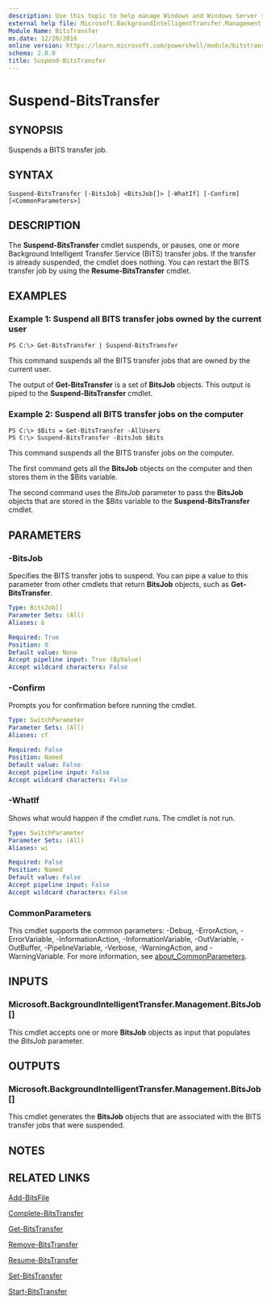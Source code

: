 ```yaml
---
description: Use this topic to help manage Windows and Windows Server technologies with Windows PowerShell.
external help file: Microsoft.BackgroundIntelligentTransfer.Management.dll-Help.xml
Module Name: BitsTransfer
ms.date: 12/20/2016
online version: https://learn.microsoft.com/powershell/module/bitstransfer/suspend-bitstransfer?view=windowsserver2022-ps&wt.mc_id=ps-gethelp
schema: 2.0.0
title: Suspend-BitsTransfer
---
```


# Suspend-BitsTransfer

## SYNOPSIS
Suspends a BITS transfer job.

## SYNTAX

```
Suspend-BitsTransfer [-BitsJob] <BitsJob[]> [-WhatIf] [-Confirm] [<CommonParameters>]
```

## DESCRIPTION
The **Suspend-BitsTransfer** cmdlet suspends, or pauses, one or more Background Intelligent Transfer Service (BITS) transfer jobs.
If the transfer is already suspended, the cmdlet does nothing.
You can restart the BITS transfer job by using the **Resume-BitsTransfer** cmdlet.

## EXAMPLES

### Example 1: Suspend all BITS transfer jobs owned by the current user
```
PS C:\> Get-BitsTransfer | Suspend-BitsTransfer
```

This command suspends all the BITS transfer jobs that are owned by the current user.

The output of **Get-BitsTransfer** is a set of **BitsJob** objects.
This output is piped to the **Suspend-BitsTransfer** cmdlet.

### Example 2: Suspend all BITS transfer jobs on the computer
```
PS C:\> $Bits = Get-BitsTransfer -AllUsers
PS C:\> Suspend-BitsTransfer -BitsJob $Bits
```

This command suspends all the BITS transfer jobs on the computer.

The first command gets all the **BitsJob** objects on the computer and then stores them in the $Bits variable.

The second command uses the *BitsJob* parameter to pass the **BitsJob** objects that are stored in the $Bits variable to the **Suspend-BitsTransfer** cmdlet.

## PARAMETERS

### -BitsJob
Specifies the BITS transfer jobs to suspend.
You can pipe a value to this parameter from other cmdlets that return **BitsJob** objects, such as **Get-BitsTransfer**.

```yaml
Type: BitsJob[]
Parameter Sets: (All)
Aliases: b

Required: True
Position: 0
Default value: None
Accept pipeline input: True (ByValue)
Accept wildcard characters: False
```

### -Confirm
Prompts you for confirmation before running the cmdlet.

```yaml
Type: SwitchParameter
Parameter Sets: (All)
Aliases: cf

Required: False
Position: Named
Default value: False
Accept pipeline input: False
Accept wildcard characters: False
```

### -WhatIf
Shows what would happen if the cmdlet runs.
The cmdlet is not run.

```yaml
Type: SwitchParameter
Parameter Sets: (All)
Aliases: wi

Required: False
Position: Named
Default value: False
Accept pipeline input: False
Accept wildcard characters: False
```

### CommonParameters
This cmdlet supports the common parameters: -Debug, -ErrorAction, -ErrorVariable, -InformationAction, -InformationVariable, -OutVariable, -OutBuffer, -PipelineVariable, -Verbose, -WarningAction, and -WarningVariable. For more information, see [about_CommonParameters](https://go.microsoft.com/fwlink/?LinkID=113216).

## INPUTS

### Microsoft.BackgroundIntelligentTransfer.Management.BitsJob[]
This cmdlet accepts one or more **BitsJob** objects as input that populates the *BitsJob* parameter.

## OUTPUTS

### Microsoft.BackgroundIntelligentTransfer.Management.BitsJob[]
This cmdlet generates the **BitsJob** objects that are associated with the BITS transfer jobs that were suspended.

## NOTES

## RELATED LINKS

[Add-BitsFile](./Add-BitsFile.md)

[Complete-BitsTransfer](./Complete-BitsTransfer.md)

[Get-BitsTransfer](./Get-BitsTransfer.md)

[Remove-BitsTransfer](./Remove-BitsTransfer.md)

[Resume-BitsTransfer](./Resume-BitsTransfer.md)

[Set-BitsTransfer](./Set-BitsTransfer.md)

[Start-BitsTransfer](./Start-BitsTransfer.md)

